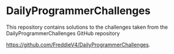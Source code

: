 # DailyProgrammerChallenges
This repository contains solutions to the challenges taken from the
DailyProgrammerChallenges GitHub repository

https://github.com/FreddieV4/DailyProgrammerChallenges.
 
